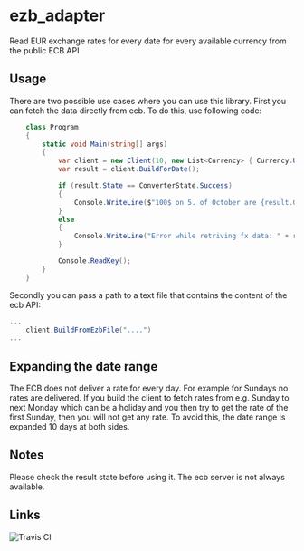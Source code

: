 # ezb_adapter
Read EUR exchange rates for every date for every available currency from the public ECB API

## Usage
There are two possible use cases where you can use this library. First you can fetch the data directly from ecb. To do this, use following code:

```c#
    class Program
    {
        static void Main(string[] args)
        {
            var client = new Client(10, new List<Currency> { Currency.USD, Currency.JPY }, new DateTime(2018, 10, 1), new DateTime(2018, 10, 9));
            var result = client.BuildForDate();

            if (result.State == ConverterState.Success)
            {
                Console.WriteLine($"100$ on 5. of October are {result.GetEuroFrom(Currency.USD, 100, new DateTime(2018, 10, 5))}€ at a exchange rate of {result.GetEuroFxFrom(Currency.USD, new DateTime(2018, 10, 5))}");
            }
            else
            {
                Console.WriteLine("Error while retriving fx data: " + result.State);
            }

            Console.ReadKey();
        }
    }
```

Secondly you can pass a path to a text file that contains the content of the ecb API:

```c#
...
	client.BuildFromEzbFile("....")
...
```

## Expanding the date range
The ECB does not deliver a rate for every day. For example for Sundays no rates are delivered.
If you build the client to fetch rates from e.g. Sunday to next Monday which can be a holiday and you then try to get the rate of the first Sunday, then you will not get any rate. 
To avoid this, the date range is expanded 10 days at both sides.

## Notes
Please check the result state before using it. The ecb server is not always available.

## Links

![Travis CI](https://travis-ci.org/gabbersepp/ezb_adapter.svg?branch=master)
